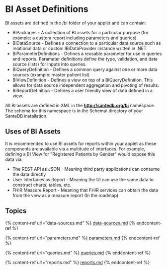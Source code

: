 # BI Asset Definitions

&#x20;BI assets are defined in the /bi folder of your applet and can contain:

* BiPackages - A collection of BI assets for a particular purpose (for example: a custom report including parameters and queries)
* BiDataSource - Defines a connection to a particular data source such as relational data or custom IBiDataProvider instance written in .NET.
* BiParameterDefinitions - Defines a reusable parameter for use in queries and reports. Parameter definitions define the type, validation, and data source (lists) for inputs into queries.
* BiQueryDefinition - Defines a common query against one or more data sources (example: master patient list)
* BiViewDefinition - Defines a view on top of a BiQueryDefinition. This allows for data source independent aggregation and pivoting of results.
* BiReportDefinition - Defines a user friendly view of data defined in a view.

All BI assets are defined in XML in the **http://santedb.org/bi** namespace. The schema for this namespace is in the Schema\ directory of your SanteDB installation.

## Uses of BI Assets

It is recommended to use BI assets for reports within your applet as these components are available via a multitude of interfaces. For example, defining a BI View for "Registered Patients by Gender" would expose this data via:

* The REST API as JSON - Meaning third party applications can consume the data directly
* User Interfaces as Report - Meaning the UI can use the same data to construct charts, tables, etc.
* FHIR Measure Report - Meaning that FHIR services can obtain the data from the view as  a measure report (In the roadmap)

## Topics

{% content-ref url="data-sources.md" %}
[data-sources.md](data-sources.md)
{% endcontent-ref %}

{% content-ref url="parameters.md" %}
[parameters.md](parameters.md)
{% endcontent-ref %}

{% content-ref url="queries.md" %}
[queries.md](queries.md)
{% endcontent-ref %}

{% content-ref url="reports.md" %}
[reports.md](reports.md)
{% endcontent-ref %}
